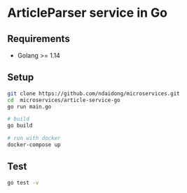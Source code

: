 # ArticleParser service in Go

## Requirements

- Golang >= 1.14

## Setup

```bash
git clone https://github.com/ndaidong/microservices.git
cd  microservices/article-service-go
go run main.go

# build
go build

# run with docker
docker-compose up
```


## Test

```bash
go test -v
```
